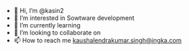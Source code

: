 - 👋 Hi, I’m @kasin2
- 👀 I’m interested in Sowtware development
- 🌱 I’m currently learning 
- 💞️ I’m looking to collaborate on 
- 📫 How to reach me kaushalendrakumar.singh@ingka.com

<!---
kasin2/kasin2 is a ✨ special ✨ repository because its `README.md` (this file) appears on your GitHub profile.
You can click the Preview link to take a look at your changes.
--->
